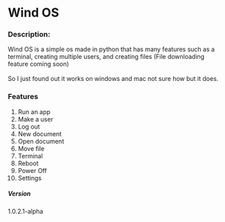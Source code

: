 # Wind OS
### Description:
Wind OS is a simple os made in python that has many features such as a terminal, creating multiple users, and creating files (File downloading feature coming soon)\
\
So I just found out it works on windows and mac not sure how but it does.
### Features
1. Run an app
2. Make a user
3. Log out
4. New document
5. Open document
6. Move file
7. Terminal
8. Reboot
9. Power Off
10. Settings

##### Version
1.0.2.1-alpha

